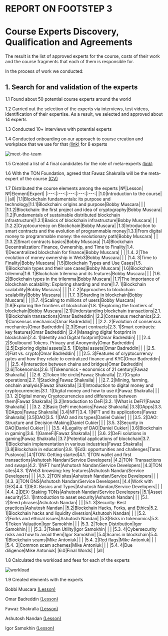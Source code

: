 # REPORT ON FOOTSTEP 3 
# Course Experts Discovery, Qualification and Agreements
The result is the list of approved experts for the course, costs of their work and the course fragments that each of them is responsible for.

In the process of work we conducted:

## 1. Search for and validation of the experts
1.1 Found about 50 potential course experts around the world

1.2 Carried out the selection of the experts via interviews, test videos, identification of their expertise. As a result, we selected  and approved about 14 experts

1.3 Conducted 10+ interviews with potential experts

1.4 Conducted onboarding on our approach to course creation and workplace that we use for that [(link)](https://coursefactory.net/workplace/) for 8 experts

![meet-the-team](https://i.imgur.com/971qVmQ.png)

1.5 Created a list of 4 final candidates for the role of meta-experts [(link)](https://rb.gy/zhn8b)

1.6 With the TON Foundation, agreed that Fawaz Shakralla will be the meta-expert of the course [(CV)](https://rb.gy/30oj8)

1.7 Distributed the course elements among the experts
|№|Lesson|№|Element|Expert|
|:---:|:---:|:---:|:---:|:---:|
|1.0|Introduction to the course| | |all|
|1.1|Blockchain fundamentals: its purpose and technology|1.1.1|Blockchain: origins and purpose|Bobby Muscara|
| | |1.1.2|Blockchain: the first project and idea of cryptography|Bobby Muscara|
|1.2|Fundamentals of sustainable distributed blockchain infrastructure|1.2.1|Basics of blockchain infrastructure|Bobby Muscara|
| | |1.2.2|Cryptocurrency on Blockchain|Bobby Muscara|
|1.3|Introduction to smart contracts and the evolution of programmable money|1.3.1|From digital money to programmable money: the evolutionary path|Bobby Muscara|
| | |1.3.2|Smart contracts basics|Bobby Muscara|
|1.4|Blockchain Decentralization: Finance, Ownership, and Time to Finality|1.4. 1|Decentralized blockchain for finance|Bobby Muscara|
| | |1.4. 2|The evolution of money ownership in Web3|Bobby Muscara|
| | |1.4. 3|Time to Finality|Bobby Muscara|
|1.5|Blockchain Types and Use Cases|1.5. 1|Blockchain types and their use cases|Bobby Muscara|
|1.6|Blockchain trilemma|1.6. 1|Blockchain trilemma and its features|Bobby Muscara|
| | |1.6. 2|Blockchain types in the trilemma|Bobby Muscara|
|1.7|The Importance of blockchain scalability: Exploring sharding and more|1.7. 1|Blockchain scalability|Bobby Muscara|
| | |1.7. 2|Approaches to blockchain scalability|Bobby Muscara|
| | |1.7. 3|Sharding in blockchain|Bobby Muscara|
| | |1.7. 4|Scaling to millions of users|Bobby Muscara|
|1.8|Exploring the frontiers of blockchain|1.8. 1|Exploring the frontiers of blockchain|Bobby Muscara|
|2.1|Understanding blockchain transactions|2.1. 1|Blockchain transactions|Omar Badreddin|
|2.2|Consensus mechanics|2.2. 1|Consensus mechanics|Omar Badreddin|
| | |2.2. 2|Evolution of consensus mechanics|Omar Badreddin|
|2.3|Smart contracts|2.3. 1|Smart contracts: key features|Omar Badreddin|
|2.4|Managing digital footprint in blockchain|2.4. 1|Identity and Digital footprint|Omar Badreddin|
| | |2.4. 2|Soulbound Tokens. Privacy and Anonymity|Omar Badreddin|
|2.5|Exploring digital assets|2.5. 1|Digital assets|Omar Badreddin|
| | |2.5. 2|Fiat vs. crypto|Omar Badreddin|
| | |2.5. 3|Features of cryptocurrency gates and how they relate to centralized finance and KYC|Omar Badreddin|
| | |2.5. 4|Interaction between chains and bridges|Omar Badreddin|
|2.6|Tokenomics|2.6. 1|Tokenomics - economics of 21 century|Fawaz Shakralla|
| | |2.6. 2|Token life circle|Fawaz Shakralla|
|2.7|Crypto operations|2.7. 1|Stacking|Fawaz Shakralla|
| | |2.7. 2|Mining, farming, onchain analysis|Fawaz Shakralla|
|3.1|Introduction to digital money and cryptocurrencies|3.1. 1|Digital money and how to use it|Fawaz Shakralla|
| | |3.1. 2|Digital money
Cryptocurrencies and differences between them|Fawaz Shakralla|
|3.2|Introduction to DeFi|3.2. 1|What is DeFi?|Fawaz Shakralla|
| | |3.2. 2|Basic DeFi mechanics|Fawaz Shakralla|
|3.3|DApps|3.3. 1|DApps|Fawaz Shakralla|
|3.4|NFT|3.4. 1|NFT and its applications|Fawaz Shakralla|
|3.5|DAO|3.5. 1|DAO and its types|Daniel Cukier|
| | |3.5. 2|DAO: Structure and Decision-Making|Daniel Cukier|
| | |3.5. 3|Security in DAO|Daniel Cukier|
| | |3.5. 4|Legality of DAO|Daniel Cukier|
|3.6|Blockchain in gaming|3.6. 1|GameFi|Fawaz Shakralla|
| | |3.6. 2|DeFi solutions in gaming|Fawaz Shakralla|
|3.7.|Potential applications of blockchain|3.7. 1|Blockchain implementation in various industries|Fawaz Shakralla|
|3.8|Blockchain in education|3.8. 1|Ed3: opportunities and challenges|Taras Pustovoy|
|4.1|TON: Getting started|4.1. 1|TON wallet and first transactions|Ashutosh Nandan/Service Developers|
|4.2|TON: Transactions and swaps|4.2. 1|NFT hunt|Ashutosh Nandan/Service Developers|
|4.3|TON sites|4.3. 1|Web3 browsing: key features|Ashutosh Nandan/Service Developers|
| | |4.3. 2|TON sites|Ashutosh Nandan/Service Developers|
| | |4.3. 3|TON DNS|Ashutosh Nandan/Service Developers|
|4.4|Work with DEX|4.4. 1|DEX: Basics and Types|Ashutosh Nandan/Service Developers|
| | |4.4. 2|DEX: Staking TONs|Ashutosh Nandan/Service Developers|
|5.1|Asset security|5.1. 1|Introduction to asset security|Ashutosh Nandan|
| | |5.1. 2|Seed phrases|Ashutosh Nandan|
| | |5.1. 3|Security: Best practices|Ashutosh Nandan|
|5.2|Blockchain Hacks, Forks, and Ethics|5.2. 1|Blockchain hacks and liquidity diversion|Ashutosh Nandan|
| | |5.2. 2|Forks and ethical issues|Ashutosh Nandan|
|5.3|Risks in tokenomics|5.3. 1|Token Valuation|Igor Samokhin|
| | |5.3. 2|Token Distribution|Igor Samokhin|
| | |5.3. 3|Token Utility|Igor Samokhin|
| | |5.3. 4|Cybersecurity risks and how to avoid them|Igor Samokhin|
|5.4|Scams in blockchain|5.4. 1|Blockchain scams|Mike Antoniuk|
| | |5.4. 2|Red flags|Mike Antoniuk|
| | |5.4. 3|Common scam schemes|Mike Antoniuk|
| | |5.4. 4|Due diligence|Mike Antoniuk|
|6.0|Final Words| | |all|

1.8 Calculated the workload and fees for each of the experts

![workload](https://i.imgur.com/VeqZCn2.jpg)

1.9 Created elements with the experts

Bobbi Muscara [(Lesson)](https://docs.google.com/document/d/1-wUizI_WCNWAyO3v8hZz9FW86gCwhzLCQT-Elv_gN7Y/edit)

Omar Badreddin [(Lesson)](https://docs.google.com/document/d/1_N4Vn-_l09ELWcNNBsJGQkjXzqcyqqmcdRQNstoW8d8/edit)

Fawaz Shakralla [(Lesson)](https://docs.google.com/document/d/1_nd7uJdhuf0FKATbQLQx_IY-nE71rzAl6hQ75FNTZWw/edit)

Ashutosh Nandan [(Lesson)](https://docs.google.com/document/d/1pw73Vmp_RIoh_CGZNZMTlY0xqqcEfGB4GkxKGM2Jhv8/edit)

Igor Samokhin [(Lesson)](https://docs.google.com/document/d/1yl79Hl_Q_kWzzhAd4WBY7zf16FmSN4kzgWRoSZY99OU/edit)
